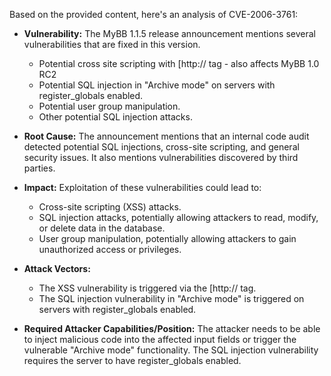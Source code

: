 Based on the provided content, here's an analysis of CVE-2006-3761:

*   **Vulnerability:** The MyBB 1.1.5 release announcement mentions several vulnerabilities that are fixed in this version.
    *   Potential cross site scripting with [http:// tag - also affects MyBB 1.0 RC2
    *   Potential SQL injection in "Archive mode" on servers with register\_globals enabled.
    *   Potential user group manipulation.
    *   Other potential SQL injection attacks.

*   **Root Cause:** The announcement mentions that an internal code audit detected potential SQL injections, cross-site scripting, and general security issues. It also mentions vulnerabilities discovered by third parties.

*   **Impact:** Exploitation of these vulnerabilities could lead to:
    *   Cross-site scripting (XSS) attacks.
    *   SQL injection attacks, potentially allowing attackers to read, modify, or delete data in the database.
    *   User group manipulation, potentially allowing attackers to gain unauthorized access or privileges.

*   **Attack Vectors:**
    *   The XSS vulnerability is triggered via the [http:// tag.
    *   The SQL injection vulnerability in "Archive mode" is triggered on servers with register\_globals enabled.

*   **Required Attacker Capabilities/Position:** The attacker needs to be able to inject malicious code into the affected input fields or trigger the vulnerable "Archive mode" functionality. The SQL injection vulnerability requires the server to have register\_globals enabled.